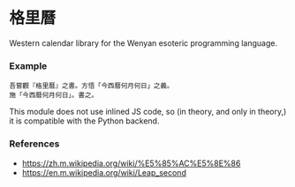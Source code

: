 # 格里曆

Western calendar library for the Wenyan esoteric programming language.

### Example
```wenyan
吾嘗觀『格里曆』之書。方悟「今西曆何月何日」之義。
施「今西曆何月何日」。書之。
```

This module does not use inlined JS code, so (in theory, and only in theory,) it is compatible with the Python backend.

### References

+ https://zh.m.wikipedia.org/wiki/%E5%85%AC%E5%8E%86
+ https://en.m.wikipedia.org/wiki/Leap_second